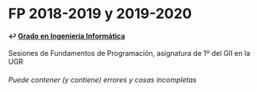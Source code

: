 # FP 2018-2019 y 2019-2020
#### ↩️ [Grado en Ingeniería Informática](https://github.com/clarasdfgh/GII)
Sesiones de Fundamentos de Programación, asignatura de 1º del GII en la UGR


###### Puede contener (y contiene) errores y cosas incompletas
